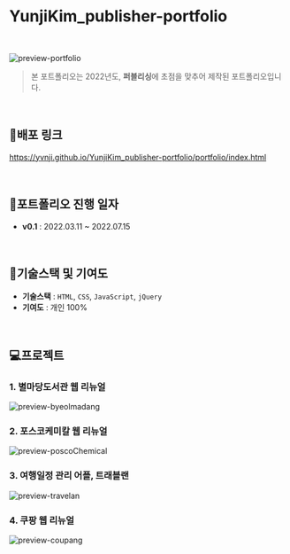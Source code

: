 # YunjiKim_publisher-portfolio

<br />

![preview-portfolio](https://github.com/yvnji/YunjiKim_publisher-portfolio/assets/126065194/2d247a9f-3996-405f-a878-1c2b649228b8)
> 본 포트폴리오는 2022년도, **퍼블리싱**에 초점을 맞추어 제작된 포트폴리오입니다.

<br />

## 🔗배포 링크 
https://yvnji.github.io/YunjiKim_publisher-portfolio/portfolio/index.html

<br />

## 📆포트폴리오 진행 일자
- **v0.1** : 2022.03.11 ~ 2022.07.15

<br />

## 🧰기술스택 및 기여도
- **기술스택** : `HTML`, `CSS`, `JavaScript`, `jQuery`
- **기여도** : 개인 100%
  
<br />

## 💻프로젝트

### 1. 별마당도서관 웹 리뉴얼
![preview-byeolmadang](https://github.com/yvnji/YunjiKim_publisher-portfolio/assets/126065194/b42eab05-894c-4835-bac4-2c265098529b)

### 2. 포스코케미칼 웹 리뉴얼
![preview-poscoChemical](https://github.com/yvnji/YunjiKim_publisher-portfolio/assets/126065194/b6d5fd28-83cd-4664-ad9b-c2180173df97)

### 3. 여행일정 관리 어플, 트래블랜
![preview-travelan](https://github.com/yvnji/YunjiKim_publisher-portfolio/assets/126065194/7fddb012-18ba-48eb-bcfd-2a7b02d71152)

### 4. 쿠팡 웹 리뉴얼
![preview-coupang](https://github.com/yvnji/YunjiKim_publisher-portfolio/assets/126065194/95d29f88-f2da-4bad-b310-d18d496077e1)
